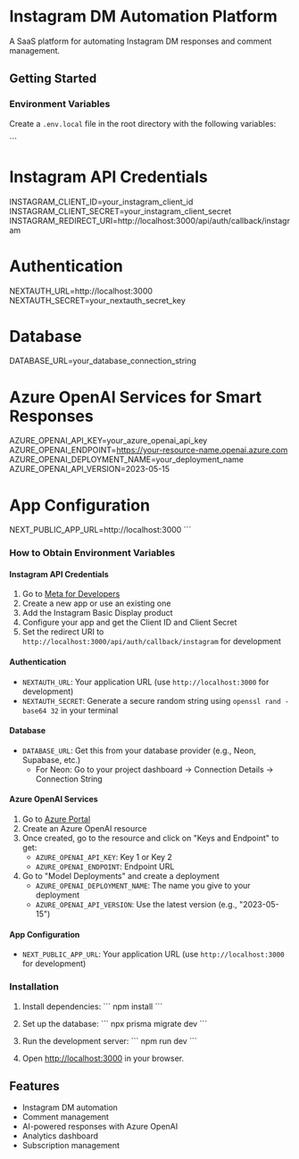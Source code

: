 # Instagram DM Automation Platform

A SaaS platform for automating Instagram DM responses and comment management.

## Getting Started

### Environment Variables

Create a `.env.local` file in the root directory with the following variables:

\`\`\`
# Instagram API Credentials
INSTAGRAM_CLIENT_ID=your_instagram_client_id
INSTAGRAM_CLIENT_SECRET=your_instagram_client_secret
INSTAGRAM_REDIRECT_URI=http://localhost:3000/api/auth/callback/instagram

# Authentication
NEXTAUTH_URL=http://localhost:3000
NEXTAUTH_SECRET=your_nextauth_secret_key

# Database
DATABASE_URL=your_database_connection_string

# Azure OpenAI Services for Smart Responses
AZURE_OPENAI_API_KEY=your_azure_openai_api_key
AZURE_OPENAI_ENDPOINT=https://your-resource-name.openai.azure.com
AZURE_OPENAI_DEPLOYMENT_NAME=your_deployment_name
AZURE_OPENAI_API_VERSION=2023-05-15



# App Configuration
NEXT_PUBLIC_APP_URL=http://localhost:3000
\`\`\`

### How to Obtain Environment Variables

#### Instagram API Credentials
1. Go to [Meta for Developers](https://developers.facebook.com/)
2. Create a new app or use an existing one
3. Add the Instagram Basic Display product
4. Configure your app and get the Client ID and Client Secret
5. Set the redirect URI to `http://localhost:3000/api/auth/callback/instagram` for development

#### Authentication
- `NEXTAUTH_URL`: Your application URL (use `http://localhost:3000` for development)
- `NEXTAUTH_SECRET`: Generate a secure random string using `openssl rand -base64 32` in your terminal

#### Database
- `DATABASE_URL`: Get this from your database provider (e.g., Neon, Supabase, etc.)
  - For Neon: Go to your project dashboard → Connection Details → Connection String

#### Azure OpenAI Services
1. Go to [Azure Portal](https://portal.azure.com/)
2. Create an Azure OpenAI resource
3. Once created, go to the resource and click on "Keys and Endpoint" to get:
   - `AZURE_OPENAI_API_KEY`: Key 1 or Key 2
   - `AZURE_OPENAI_ENDPOINT`: Endpoint URL
4. Go to "Model Deployments" and create a deployment
   - `AZURE_OPENAI_DEPLOYMENT_NAME`: The name you give to your deployment
   - `AZURE_OPENAI_API_VERSION`: Use the latest version (e.g., "2023-05-15")

#### App Configuration
- `NEXT_PUBLIC_APP_URL`: Your application URL (use `http://localhost:3000` for development)

### Installation

1. Install dependencies:
   \`\`\`
   npm install
   \`\`\`

2. Set up the database:
   \`\`\`
   npx prisma migrate dev
   \`\`\`

3. Run the development server:
   \`\`\`
   npm run dev
   \`\`\`

4. Open [http://localhost:3000](http://localhost:3000) in your browser.

## Features

- Instagram DM automation
- Comment management
- AI-powered responses with Azure OpenAI
- Analytics dashboard
- Subscription management
